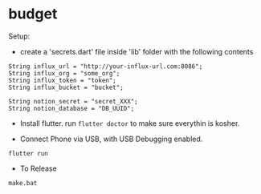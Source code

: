 # budget

Setup:

 - create a 'secrets.dart' file inside 'lib' folder with the following contents

```
String influx_url = "http://your-influx-url.com:8086";
String influx_org = "some_org";
String influx_token = "token";
String influx_bucket = "bucket";

String notion_secret = "secret_XXX";
String notion_database = "DB_UUID";

```

 - Install flutter. run `flutter doctor` to make sure everythin is kosher.

 - Connect Phone via USB, with USB Debugging enabled.

```flutter run```


 - To Release

```make.bat```
